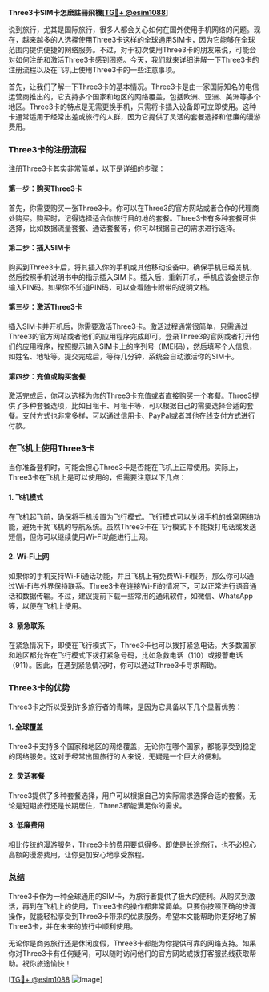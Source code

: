 **Three3卡SIM卡怎麽註冊飛機[[TG💪+ @esim1088](https://t.me/s/esim1088)]**

说到旅行，尤其是国际旅行，很多人都会关心如何在国外使用手机网络的问题。现在，越来越多的人选择使用Three3卡这样的全球通用SIM卡，因为它能够在全球范围内提供便捷的网络服务。不过，对于初次使用Three3卡的朋友来说，可能会对如何注册和激活Three3卡感到困惑。今天，我们就来详细讲解一下Three3卡的注册流程以及在飞机上使用Three3卡的一些注意事项。

首先，让我们了解一下Three3卡的基本情况。Three3卡是由一家国际知名的电信运营商推出的，它支持多个国家和地区的网络覆盖，包括欧洲、亚洲、美洲等多个地区。Three3卡的特点是无需更换手机，只需将卡插入设备即可立即使用。这种卡通常适用于经常出差或旅行的人群，因为它提供了灵活的套餐选择和低廉的漫游费用。

### Three3卡的注册流程

注册Three3卡其实非常简单，以下是详细的步骤：

#### 第一步：购买Three3卡

首先，你需要购买一张Three3卡。你可以在Three3的官方网站或者合作的代理商处购买。购买时，记得选择适合你旅行目的地的套餐。Three3卡有多种套餐可供选择，比如数据流量套餐、通话套餐等，你可以根据自己的需求进行选择。

#### 第二步：插入SIM卡

购买到Three3卡后，将其插入你的手机或其他移动设备中。确保手机已经关机，然后按照手机说明书中的指示插入SIM卡。插入后，重新开机，手机应该会提示你输入PIN码。如果你不知道PIN码，可以查看随卡附带的说明文档。

#### 第三步：激活Three3卡

插入SIM卡并开机后，你需要激活Three3卡。激活过程通常很简单，只需通过Three3的官方网站或者他们的应用程序完成即可。登录Three3的官网或者打开他们的应用程序，按照提示输入SIM卡上的序列号（IMEI码），然后填写个人信息，如姓名、地址等。提交完成后，等待几分钟，系统会自动激活你的SIM卡。

#### 第四步：充值或购买套餐

激活完成后，你可以选择为你的Three3卡充值或者直接购买一个套餐。Three3提供了多种套餐选项，比如日租卡、月租卡等，可以根据自己的需要选择合适的套餐。支付方式也非常多样，可以通过信用卡、PayPal或者其他在线支付方式进行付款。

### 在飞机上使用Three3卡

当你准备登机时，可能会担心Three3卡是否能在飞机上正常使用。实际上，Three3卡在飞机上是可以使用的，但需要注意以下几点：

#### 1. 飞机模式

在飞机起飞前，确保将手机设置为飞行模式。飞行模式可以关闭手机的蜂窝网络功能，避免干扰飞机的导航系统。虽然Three3卡在飞行模式下不能拨打电话或发送短信，但你可以继续使用Wi-Fi功能进行上网。

#### 2. Wi-Fi上网

如果你的手机支持Wi-Fi通话功能，并且飞机上有免费Wi-Fi服务，那么你可以通过Wi-Fi与外界保持联系。Three3卡在连接Wi-Fi的情况下，可以正常进行语音通话和数据传输。不过，建议提前下载一些常用的通讯软件，如微信、WhatsApp等，以便在飞机上使用。

#### 3. 紧急联系

在紧急情况下，即使在飞行模式下，Three3卡也可以拨打紧急电话。大多数国家和地区都允许在飞行模式下拨打紧急号码，比如急救电话（110）或报警电话（911）。因此，在遇到紧急情况时，你可以通过Three3卡寻求帮助。

### Three3卡的优势

Three3卡之所以受到许多旅行者的青睐，是因为它具备以下几个显著优势：

#### 1. 全球覆盖

Three3卡支持多个国家和地区的网络覆盖，无论你在哪个国家，都能享受到稳定的网络服务。这对于经常出国旅行的人来说，无疑是一个巨大的便利。

#### 2. 灵活套餐

Three3提供了多种套餐选择，用户可以根据自己的实际需求选择合适的套餐。无论是短期旅行还是长期居住，Three3都能满足你的需求。

#### 3. 低廉费用

相比传统的漫游服务，Three3卡的费用要低得多。即使是长途旅行，也不必担心高额的漫游费用，让你更加安心地享受旅程。

### 总结

Three3卡作为一种全球通用的SIM卡，为旅行者提供了极大的便利。从购买到激活，再到在飞机上的使用，Three3卡的操作都非常简单。只要你按照正确的步骤操作，就能轻松享受到Three3卡带来的优质服务。希望本文能帮助你更好地了解Three3卡，并在未来的旅行中顺利使用。

无论你是商务旅行还是休闲度假，Three3卡都能为你提供可靠的网络支持。如果你对Three3卡有任何疑问，可以随时访问他们的官方网站或拨打客服热线获取帮助。祝你旅途愉快！

[[TG💪+ @esim1088](https://t.me/s/esim1088) ![Image](https://i.postimg.cc/4NQfJmqS/Snipaste-2025-05-13-00-14-12.png)]